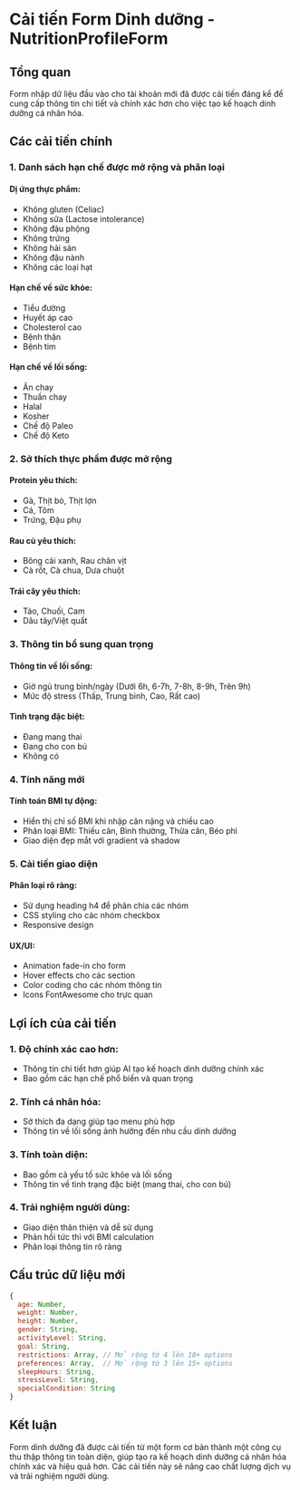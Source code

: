 # Cải tiến Form Dinh dưỡng - NutritionProfileForm

## Tổng quan
Form nhập dữ liệu đầu vào cho tài khoản mới đã được cải tiến đáng kể để cung cấp thông tin chi tiết và chính xác hơn cho việc tạo kế hoạch dinh dưỡng cá nhân hóa.

## Các cải tiến chính

### 1. Danh sách hạn chế được mở rộng và phân loại

#### Dị ứng thực phẩm:
- Không gluten (Celiac)
- Không sữa (Lactose intolerance)
- Không đậu phộng
- Không trứng
- Không hải sản
- Không đậu nành
- Không các loại hạt

#### Hạn chế về sức khỏe:
- Tiểu đường
- Huyết áp cao
- Cholesterol cao
- Bệnh thận
- Bệnh tim

#### Hạn chế về lối sống:
- Ăn chay
- Thuần chay
- Halal
- Kosher
- Chế độ Paleo
- Chế độ Keto

### 2. Sở thích thực phẩm được mở rộng

#### Protein yêu thích:
- Gà, Thịt bò, Thịt lợn
- Cá, Tôm
- Trứng, Đậu phụ

#### Rau củ yêu thích:
- Bông cải xanh, Rau chân vịt
- Cà rốt, Cà chua, Dưa chuột

#### Trái cây yêu thích:
- Táo, Chuối, Cam
- Dâu tây/Việt quất

### 3. Thông tin bổ sung quan trọng

#### Thông tin về lối sống:
- Giờ ngủ trung bình/ngày (Dưới 6h, 6-7h, 7-8h, 8-9h, Trên 9h)
- Mức độ stress (Thấp, Trung bình, Cao, Rất cao)

#### Tình trạng đặc biệt:
- Đang mang thai
- Đang cho con bú
- Không có

### 4. Tính năng mới

#### Tính toán BMI tự động:
- Hiển thị chỉ số BMI khi nhập cân nặng và chiều cao
- Phân loại BMI: Thiếu cân, Bình thường, Thừa cân, Béo phì
- Giao diện đẹp mắt với gradient và shadow

### 5. Cải tiến giao diện

#### Phân loại rõ ràng:
- Sử dụng heading h4 để phân chia các nhóm
- CSS styling cho các nhóm checkbox
- Responsive design

#### UX/UI:
- Animation fade-in cho form
- Hover effects cho các section
- Color coding cho các nhóm thông tin
- Icons FontAwesome cho trực quan

## Lợi ích của cải tiến

### 1. Độ chính xác cao hơn:
- Thông tin chi tiết hơn giúp AI tạo kế hoạch dinh dưỡng chính xác
- Bao gồm các hạn chế phổ biến và quan trọng

### 2. Tính cá nhân hóa:
- Sở thích đa dạng giúp tạo menu phù hợp
- Thông tin về lối sống ảnh hưởng đến nhu cầu dinh dưỡng

### 3. Tính toàn diện:
- Bao gồm cả yếu tố sức khỏe và lối sống
- Thông tin về tình trạng đặc biệt (mang thai, cho con bú)

### 4. Trải nghiệm người dùng:
- Giao diện thân thiện và dễ sử dụng
- Phản hồi tức thì với BMI calculation
- Phân loại thông tin rõ ràng

## Cấu trúc dữ liệu mới

```javascript
{
  age: Number,
  weight: Number,
  height: Number,
  gender: String,
  activityLevel: String,
  goal: String,
  restrictions: Array, // Mở rộng từ 4 lên 18+ options
  preferences: Array,  // Mở rộng từ 3 lên 15+ options
  sleepHours: String,
  stressLevel: String,
  specialCondition: String
}
```

## Kết luận

Form dinh dưỡng đã được cải tiến từ một form cơ bản thành một công cụ thu thập thông tin toàn diện, giúp tạo ra kế hoạch dinh dưỡng cá nhân hóa chính xác và hiệu quả hơn. Các cải tiến này sẽ nâng cao chất lượng dịch vụ và trải nghiệm người dùng. 